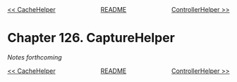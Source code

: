 <div>
<div style='float: left'><a href='ch125-cachehelper.md'>&lt;&lt; CacheHelper</a></div>
<div style='float: right'><a href='ch127-controllerhelper.md'>ControllerHelper &gt;&gt;</a></div>
<div style='float: inline-auto;text-align:center'><a href='README.md'>README</a></div>
<div style="clear: both"></div>
</div>

# Chapter 126. CaptureHelper

*Notes forthcoming*

<div>
<div style='float: left'><a href='ch125-cachehelper.md'>&lt;&lt; CacheHelper</a></div>
<div style='float: right'><a href='ch127-controllerhelper.md'>ControllerHelper &gt;&gt;</a></div>
<div style='float: inline-auto;text-align:center'><a href='README.md'>README</a></div>
<div style="clear: both"></div>
</div>